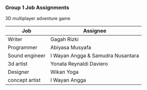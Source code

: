 ### Group 1 Job Assignments
3D multiplayer adventure game

| Job            | Assignee         |
|----------------|------------------|
| Writer         | Gagah Rizki      |
| Programmer     | Abiyasa Musyafa  |
| Sound engineer | I Wayan Angga & Samudra Nusantara |
| 3d artist      | Yonata Reynaldi Daviero |
| Designer       | Wikan Yoga       |
| concept artist |  I Wayan Angga   |


